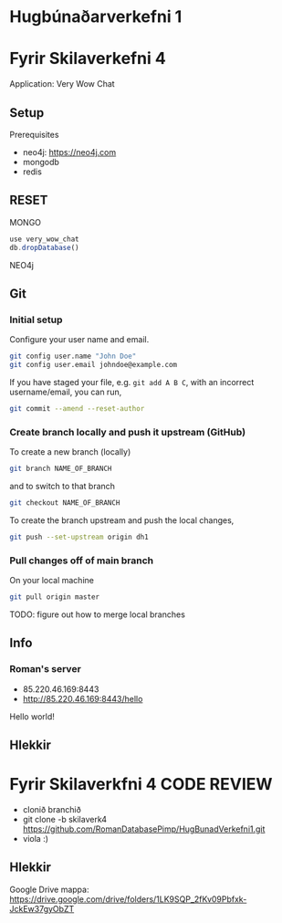 # Hugbúnaðarverkefni 1

# Fyrir Skilaverkefni 4

Application: Very Wow Chat

## Setup

Prerequisites

* neo4j: <https://neo4j.com>
* mongodb
* redis

## RESET

MONGO
```js
use very_wow_chat
db.dropDatabase()
```

NEO4j


## Git

### Initial setup

Configure your user name and email.

```bash
git config user.name "John Doe"
git config user.email johndoe@example.com
```

If you have staged your file, e.g. `git add A B C`, with an incorrect username/email, you can run,  

```bash
git commit --amend --reset-author
```

### Create branch locally and push it upstream (GitHub)

To create a new branch (locally)

```bash
git branch NAME_OF_BRANCH
```

and to switch to that branch

```bash
git checkout NAME_OF_BRANCH
```

To create the branch upstream and push the local changes,

```bash
git push --set-upstream origin dh1
```

### Pull changes off of main branch

On your local machine

```bash
git pull origin master
```

TODO: figure out how to merge local branches

## Info

### Roman's server

* 85.220.46.169:8443
* http://85.220.46.169:8443/hello

Hello world!

## Hlekkir
# Fyrir Skilaverkfni 4 CODE REVIEW
  - clonið branchið
  - git clone -b skilaverk4 https://github.com/RomanDatabasePimp/HugBunadVerkefni1.git
  - viola :)
  
 ## Hlekkir


Google Drive mappa: <https://drive.google.com/drive/folders/1LK9SQP_2fKv09Pbfxk-JckEw37gyObZT>

